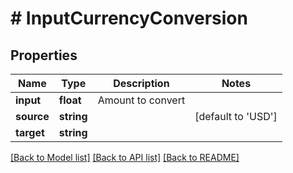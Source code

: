 # # InputCurrencyConversion

## Properties

Name | Type | Description | Notes
------------ | ------------- | ------------- | -------------
**input** | **float** | Amount to convert |
**source** | **string** |  | [default to 'USD']
**target** | **string** |  |

[[Back to Model list]](../../README.md#models) [[Back to API list]](../../README.md#endpoints) [[Back to README]](../../README.md)
